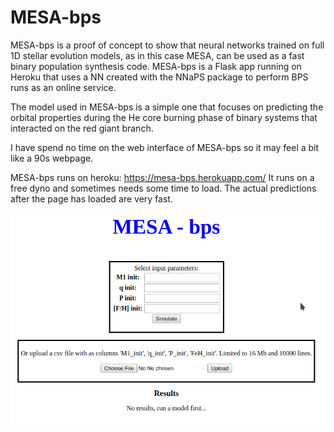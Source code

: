  
# MESA-bps

MESA-bps is a proof of concept to show that neural networks trained on full 1D stellar evolution models, 
as in this case MESA, can be used as a fast binary population synthesis code. MESA-bps is a Flask app 
running on Heroku that uses a NN created with the NNaPS package to perform BPS runs as an online service.

The model used in MESA-bps is a simple one that focuses on predicting the orbital properties during the 
He core burning phase of binary systems that interacted on the red giant branch. 

I have spend no time on the web interface of MESA-bps so it may feel a bit like a 90s webpage.

MESA-bps runs on heroku: https://mesa-bps.herokuapp.com/ It runs on a free dyno and sometimes needs some
time to load. The actual predictions after the page has loaded are very fast.

![MESA-bps_screenshot](docs/mesa-bps_screenshot.png)